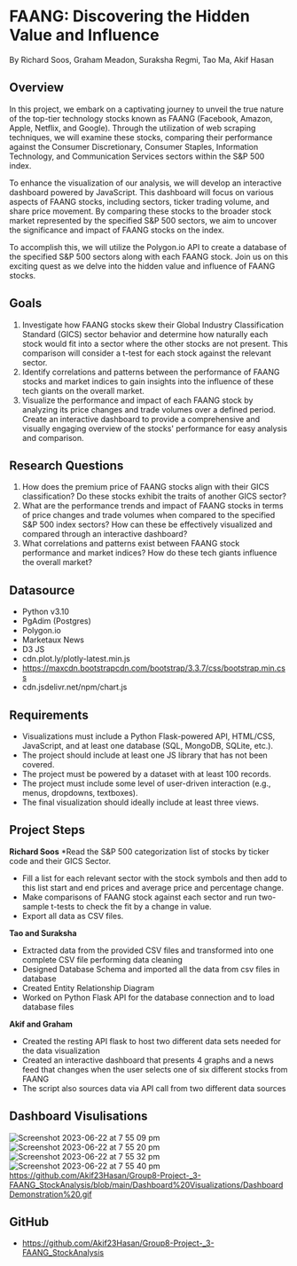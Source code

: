 # FAANG: Discovering the Hidden Value and Influence
By Richard Soos, Graham Meadon, Suraksha Regmi, Tao Ma, Akif Hasan

## Overview
In this project, we embark on a captivating journey to unveil the true nature of the top-tier technology stocks known as FAANG (Facebook, Amazon, Apple, Netflix, and Google). Through the utilization of web scraping techniques, we will examine these stocks, comparing their performance against the Consumer Discretionary, Consumer Staples, Information Technology, and Communication Services sectors within the S&P 500 index.

To enhance the visualization of our analysis, we will develop an interactive dashboard powered by JavaScript. This dashboard will focus on various aspects of FAANG stocks, including sectors, ticker trading volume, and share price movement. By comparing these stocks to the broader stock market represented by the specified S&P 500 sectors, we aim to uncover the significance and impact of FAANG stocks on the index.

To accomplish this, we will utilize the Polygon.io API to create a database of the specified S&P 500 sectors along with each FAANG stock. Join us on this exciting quest as we delve into the hidden value and influence of FAANG stocks.

## Goals
1) Investigate how FAANG stocks skew their Global Industry Classification Standard (GICS) sector behavior and determine how naturally each stock would fit into a sector where the other stocks are not present. This comparison will consider a t-test for each stock against the relevant sector.
2) Identify correlations and patterns between the performance of FAANG stocks and market indices to gain insights into the influence of these tech giants on the overall market.
3) Visualize the performance and impact of each FAANG stock by analyzing its price changes and trade volumes over a defined period. Create an interactive dashboard to provide a comprehensive and visually engaging overview of the stocks' performance for easy analysis and comparison.

## Research Questions
1) How does the premium price of FAANG stocks align with their GICS classification? Do these stocks exhibit the traits of another GICS sector?
2) What are the performance trends and impact of FAANG stocks in terms of price changes and trade volumes when compared to the specified S&P 500 index sectors? How can these be effectively visualized and compared through an interactive dashboard?
3) What correlations and patterns exist between FAANG stock performance and market indices? How do these tech giants influence the overall market?

## Datasource
* Python v3.10
* PgAdim (Postgres)
* Polygon.io
* Marketaux News
* D3 JS
* cdn.plot.ly/plotly-latest.min.js
* https://maxcdn.bootstrapcdn.com/bootstrap/3.3.7/css/bootstrap.min.css
* cdn.jsdelivr.net/npm/chart.js

  
## Requirements
* Visualizations must include a Python Flask-powered API, HTML/CSS, JavaScript, and at least one database (SQL, MongoDB, SQLite, etc.).
* The project should include at least one JS library that has not been covered.
* The project must be powered by a dataset with at least 100 records.
* The project must include some level of user-driven interaction (e.g., menus, dropdowns, textboxes).
* The final visualization should ideally include at least three views.

## Project Steps
**Richard Soos**
*Read the S&P 500 categorization list of stocks by ticker code and their GICS Sector.
* Fill a list for each relevant sector with the stock symbols and then add to this list start and end prices and average price and percentage change.
* Make comparisons of FAANG stock against each sector and run two-sample t-tests to check the fit by a change in value.
* Export all data as CSV files.

**Tao and Suraksha**
* Extracted data from the provided CSV files and transformed into one complete CSV file performing data cleaning
* Designed Database Schema and imported all the data from csv files in database
* Created Entity Relationship Diagram
* Worked on Python Flask API for the database connection and to load database files 

**Akif and Graham**
* Created the resting API flask to host two different data sets needed for the data visualization
* Created an interactive dashboard that presents 4 graphs and a news feed that changes when the user selects one of six different stocks from FAANG
* The script also sources data via API call from two different data sources 

## Dashboard Visulisations
![Screenshot 2023-06-22 at 7 55 09 pm](https://github.com/Akif23Hasan/Group8-Project-_3-FAANG_StockAnalysis/assets/123386740/8f0b9fa7-239a-4a2b-b8ee-98f9108cdf9a)
![Screenshot 2023-06-22 at 7 55 20 pm](https://github.com/Akif23Hasan/Group8-Project-_3-FAANG_StockAnalysis/assets/123386740/96763c4e-316e-4f7e-9e8f-8c0fdaa4650f)
![Screenshot 2023-06-22 at 7 55 32 pm](https://github.com/Akif23Hasan/Group8-Project-_3-FAANG_StockAnalysis/assets/123386740/b1ace9d7-be63-4764-8b76-f4d1578168cf)
![Screenshot 2023-06-22 at 7 55 40 pm](https://github.com/Akif23Hasan/Group8-Project-_3-FAANG_StockAnalysis/assets/123386740/d9dc380e-a4ab-42ee-8399-a0aa39b563bc)
[
](https://github.com/Akif23Hasan/Group8-Project-_3-FAANG_StockAnalysis/blob/main/Dashboard%20Visualizations/DashboardDemonstration%20.gif)https://github.com/Akif23Hasan/Group8-Project-_3-FAANG_StockAnalysis/blob/main/Dashboard%20Visualizations/DashboardDemonstration%20.gif

## GitHub
* https://github.com/Akif23Hasan/Group8-Project-_3-FAANG_StockAnalysis
